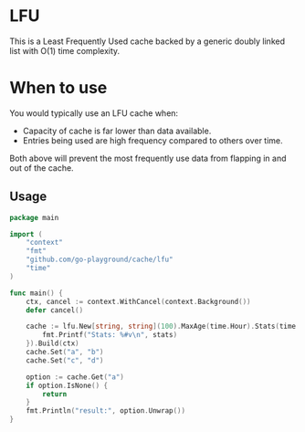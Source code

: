 # LFU

This is a Least Frequently Used cache backed by a generic doubly linked list with O(1) time complexity.

# When to use
You would typically use an LFU cache when:

- Capacity of cache is far lower than data available.
- Entries being used are high frequency compared to others over time.

Both above will prevent the most frequently use data from flapping in and out of the cache.

## Usage
```go
package main

import (
	"context"
	"fmt"
	"github.com/go-playground/cache/lfu"
	"time"
)

func main() {
	ctx, cancel := context.WithCancel(context.Background())
	defer cancel()

	cache := lfu.New[string, string](100).MaxAge(time.Hour).Stats(time.Minute, func(stats lfu.Stats) {
		fmt.Printf("Stats: %#v\n", stats)
	}).Build(ctx)
	cache.Set("a", "b")
	cache.Set("c", "d")

	option := cache.Get("a")
	if option.IsNone() {
		return
	}
	fmt.Println("result:", option.Unwrap())
}
```